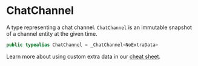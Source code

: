 # ChatChannel

A type representing a chat channel. `ChatChannel` is an immutable snapshot of a channel entity at the given time.

``` swift
public typealias ChatChannel = _ChatChannel<NoExtraData>
```

> 

Learn more about using custom extra data in our [cheat sheet](https://github.com/GetStream/stream-chat-swift/wiki/Cheat-Sheet#working-with-extra-data).
